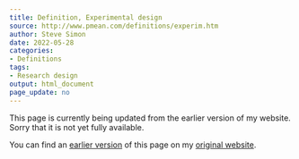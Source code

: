 ```yaml
---
title: Definition, Experimental design
source: http://www.pmean.com/definitions/experim.htm
author: Steve Simon
date: 2022-05-28
categories:
- Definitions
tags:
- Research design
output: html_document
page_update: no
---
```


This page is currently being updated from the earlier version of my website. Sorry that it is not yet fully available.

<!---More--->


You can find an [earlier version][sim3] of this page on my [original website][sim2].

[sim3]: http://www.pmean.com/definitions/experim.htm
[sim2]: http://www.pmean.com/original_site.html
